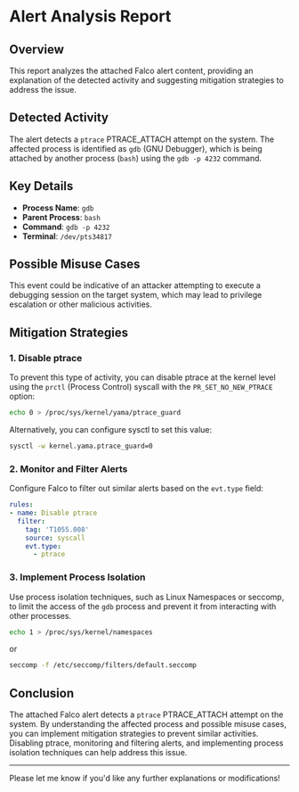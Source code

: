 **Alert Analysis Report**
==========================

**Overview**
------------

This report analyzes the attached Falco alert content, providing an explanation of the detected activity and suggesting mitigation strategies to address the issue.

**Detected Activity**
--------------------

The alert detects a `ptrace` PTRACE_ATTACH attempt on the system. The affected process is identified as `gdb` (GNU Debugger), which is being attached by another process (`bash`) using the `gdb -p 4232` command.

**Key Details**
----------------

*   **Process Name**: `gdb`
*   **Parent Process**: `bash`
*   **Command**: `gdb -p 4232`
*   **Terminal**: `/dev/pts34817`

**Possible Misuse Cases**
---------------------------

This event could be indicative of an attacker attempting to execute a debugging session on the target system, which may lead to privilege escalation or other malicious activities.

**Mitigation Strategies**
-------------------------

### 1. **Disable ptrace**

To prevent this type of activity, you can disable ptrace at the kernel level using the `prctl` (Process Control) syscall with the `PR_SET_NO_NEW_PTRACE` option:

```bash
echo 0 > /proc/sys/kernel/yama/ptrace_guard
```

Alternatively, you can configure sysctl to set this value:

```bash
sysctl -w kernel.yama.ptrace_guard=0
```

### 2. **Monitor and Filter Alerts**

Configure Falco to filter out similar alerts based on the `evt.type` field:

```yml
rules:
- name: Disable ptrace
  filter:
    tag: 'T1055.008'
    source: syscall
    evt.type:
      - ptrace
```

### 3. **Implement Process Isolation**

Use process isolation techniques, such as Linux Namespaces or seccomp, to limit the access of the `gdb` process and prevent it from interacting with other processes.

```bash
echo 1 > /proc/sys/kernel/namespaces
```

or

```bash
seccomp -f /etc/seccomp/filters/default.seccomp
```

**Conclusion**
----------

The attached Falco alert detects a `ptrace` PTRACE_ATTACH attempt on the system. By understanding the affected process and possible misuse cases, you can implement mitigation strategies to prevent similar activities. Disabling ptrace, monitoring and filtering alerts, and implementing process isolation techniques can help address this issue.

---

Please let me know if you'd like any further explanations or modifications!